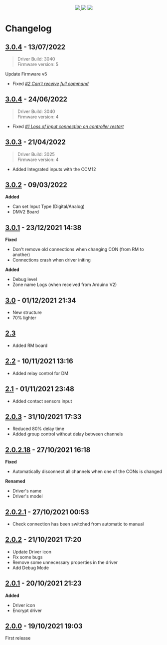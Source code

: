 <p align="center">
    <a href="https://github.com/nhthai173/rcm64/tree/main/Published/All%20version/3.0.4">
        <img src="https://img.shields.io/badge/Lastest%20version-3.0.4-blue">
    </a>
    <span>
        <img src="https://img.shields.io/badge/Lastest%20Firmware%20version-5-blue">
    </span>
    <a href="https://github.com/nhthai173/rcm64/tree/main/Published/All%20version/3.0.4">
        <img src="https://img.shields.io/badge/Stable%20version-3.0.4-blue">
    </a>
</p>

# Changelog

## [3.0.4](https://github.com/nhthai173/rcm64/tree/main/Published/All%20version/3.0.4) - 13/07/2022

> Driver Build: 3040\
Firmware version: 5

Update Firmware v5
- Fixed *[#2 Can't receive full command](https://app.clickup.com/t/3805730/PD-1501)*

## [3.0.4](https://github.com/nhthai173/rcm64/tree/main/Published/All%20version/3.0.4) - 24/06/2022

> Driver Build: 3040\
Firmware version: 4

- Fixed *[#1 Loss of input connection on controller restart](https://app.clickup.com/t/3805730/PD-1328)*

## [3.0.3](https://github.com/nhthai173/rcm64/tree/main/Published/All%20version/3.0.3) - 21/04/2022

> Driver Build: 3025\
Firmware version: 4

- Added Integrated inputs with the CCM12

## [3.0.2](https://github.com/nhthai173/rcm64/tree/main/Published/All%20version/3.0.2) - 09/03/2022

**Added**
- Can set Input Type (Digital/Analog)
- DMV2 Board

## [3.0.1](https://github.com/nhthai173/rcm64/tree/main/Published/All%20version/3.0.1) - 23/12/2021 14:38

**Fixed**

- Don't remove old connections when changing CON (from RM to another)
- Connections crash when driver initing

**Added**
- Debug level
- Zone name Logs (when received from Arduino V2)

## [3.0](https://github.com/nhthai173/rcm64/tree/main/Published/All%20version/3.0) - 01/12/2021 21:34

- New structure
- 70% lighter

## [2.3](https://github.com/nhthai173/rcm64/tree/main/Published/All%20version/2.3)

- Added RM board 

## [2.2](https://github.com/nhthai173/rcm64/tree/main/Published/All%20version/2.2) - 10/11/2021 13:16

- Added relay control for DM 

## [2.1](https://github.com/nhthai173/rcm64/tree/main/Published/All%20version/2.1) - 01/11/2021 23:48

- Added contact sensors input

## [2.0.3](https://github.com/nhthai173/rcm64/tree/main/Published/All%20version/2.0.3) - 31/10/2021 17:33

- Reduced 80% delay time
- Added group control without delay between channels

## [2.0.2.18](https://github.com/nhthai173/rcm64/tree/main/Published/All%20version/2.0.2.18) - 27/10/2021 16:18

**Fixed**

- Automatically disconnect all channels when one of the CONs is changed

**Renamed**

- Driver's name
- Driver's model

## [2.0.2.1](https://github.com/nhthai173/rcm64/tree/main/Published/All%20version/2.0.2.1) - 27/10/2021 00:53

- Check connection has been switched from automatic to manual

## [2.0.2](https://github.com/nhthai173/rcm64/tree/main/Published/All%20version/2.0.2) - 21/10/2021 17:20

- Update Driver icon
- Fix some bugs
- Remove some unnecessary properties in the driver
- Add Debug Mode

## [2.0.1](https://github.com/nhthai173/rcm64/tree/main/Published/All%20version/2.0.1) - 20/10/2021 21:23
 
**Added**

- Driver icon
- Encrypt driver

## [2.0.0](https://github.com/nhthai173/rcm64/tree/main/Published/All%20version/2.0.0) - 19/10/2021 19:03

First release